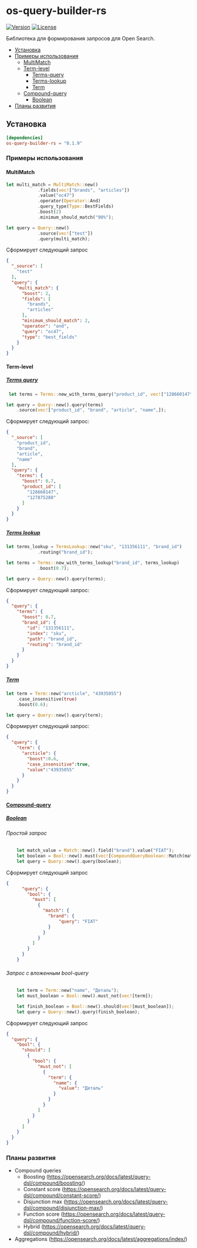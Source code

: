 # os-query-builder-rs
[![Version](https://img.shields.io/crates/v/os-query-builder-rs)](https://crates.io/crates/os-query-builder-rs)
[![License](https://img.shields.io/crates/l/os-query-builder-rs)](License)

Библиотека для формирования запросов для Open Search.

- [Установка](#установка)
- [Примеры использования](#примеры-использования)
  - [MultiMatch](#multimatch)
  - [Term-level](#term-level)
    - [Terms-query](#terms-query)
    - [Terms-lookup](#terms-lookup) 
    - [Term](#term)
  - [Compound-query](#compound-query)
    - [Boolean](#boolean) 
- [Планы развития](#планы-развития)

## Установка
```toml
[dependencies]
os-query-builder-rs = "0.1.9"
```

### Примеры использования

#### MultiMatch
```rust
let multi_match = MultiMatch::new()
            .fields(vec!["brands", "articles"])
            .value("oc47")
            .operator(Operator::And)
            .query_type(Type::BestFields)
            .boost(2)
            .minimum_should_match("90%");

let query = Query::new()
            .source(vec!["test"])
            .query(multi_match);
```

Сформирует следующий запрос

```json
{
  "_source": [
    "test"
  ],
  "query": {
    "multi_match": {
      "boost": 2,
      "fields": [
        "brands",
        "articles"
      ],
      "minimum_should_match": 2,
      "operator": "and",
      "query": "oc47",
      "type": "best_fields"
    }
  }
}
```

#### Term-level
##### [Terms query](https://opensearch.org/docs/latest/query-dsl/term/terms/)
```rust
 let terms = Terms::new_with_terms_query("product_id", vec!["128660147","127875288",]).boost(0.7);

let query = Query::new().query(terms)
    .source(vec!["product_id", "brand", "article", "name",]);
```

Сформирует следующий запрос:
```json
{
  "_source": [
    "product_id",
    "brand",
    "article",
    "name"
  ],
  "query": {
    "terms": {
      "boost": 0.7,
      "product_id": [
        "128660147",
        "127875288"
      ]
    }
  }
}
```

##### [Terms lookup](https://opensearch.org/docs/latest/query-dsl/term/terms/#terms-lookup)
```rust
let terms_lookup = TermsLookup::new("sku", "131356111", "brand_id")
            .routing("brand_id");

let terms = Terms::new_with_terms_lookup("brand_id", terms_lookup)
            .boost(0.7);

let query = Query::new().query(terms);
```

Сформирует следующий запрос:
```json
{
  "query": {
    "terms": {
      "boost": 0.7,
      "brand_id": {
        "id": "131356111",
        "index": "sku",
        "path": "brand_id",
        "routing": "brand_id"
      }
    }
  }
}
```

##### [Term](https://opensearch.org/docs/latest/query-dsl/term/term/)
```rust
let term = Term::new("arcticle", "43935055")
    .case_insensitive(true)
    .boost(0.6);

let query = Query::new().query(term);
```

Сформирует следующий запрос:
```json
{
  "query": {
    "term": {
      "arcticle": {
        "boost":0.6,
        "case_insensitive":true,
        "value":"43935055"
      }
    }
  }
}
```

#### [Compound-query](https://opensearch.org/docs/latest/query-dsl/compound/index/)

##### [Boolean](https://opensearch.org/docs/latest/query-dsl/compound/bool/)

###### Простой запрос 
```rust
    let match_value = Match::new().field("brand").value("FIAT");
    let boolean = Bool::new().must(vec![CompoundQueryBoolean::Match(match_value)]);
    let query = Query::new().query(boolean);
```

Сформирует следующий запрос
```json
{
      "query": {
        "bool": {
          "must": [
            {
              "match": {
                "brand": {
                    "query": "FIAT"
                }
              }
            }
          ]
        }
      }
    }
```

###### Запрос с вложенным bool-query
```rust
    let term = Term::new("name", "Деталь");
    let must_boolean = Bool::new().must_not(vec![term]);

    let finish_boolean = Bool::new().should(vec![must_boolean]);
    let query = Query::new().query(finish_boolean);
```

Сформирует следующий запрос
```json
{
  "query": {
    "bool": {
      "should": [
        {
          "bool": {
            "must_not": [
              {
                "term": {
                  "name": {
                    "value": "Деталь"
                  }
                }
              }
            ]
          }
        }
      ]
    }
  }
}
```


### Планы развития
- Compound queries
  - Boosting (https://opensearch.org/docs/latest/query-dsl/compound/boosting/)
  - Constant score (https://opensearch.org/docs/latest/query-dsl/compound/constant-score/)
  - Disjunction max (https://opensearch.org/docs/latest/query-dsl/compound/disjunction-max/)
  - Function score (https://opensearch.org/docs/latest/query-dsl/compound/function-score/)
  - Hybrid (https://opensearch.org/docs/latest/query-dsl/compound/hybrid/)
- Aggregations (https://opensearch.org/docs/latest/aggregations/index/)